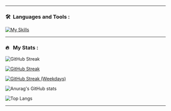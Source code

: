 <!-- <p align="center">
<a href="https://www.linkedin.com/in/andrew-mcmullin"><img src="https://img.shields.io/badge/LinkedIn-blue?style=for-the-badge&logo=linkedin&logoColor=white" alt="LinkedIn Badge"></a>
</p> -->

<!-- <p align="center"><img src="https://komarev.com/ghpvc/?username=mcmullinboy15&style=flat-square&color=blue" alt="">
</p> -->


<!-- ### About Me:

- I'm a Full Stack Developer
- I'm from Salt Lake, Utah.
- How to reach me: &nbsp; [![Linkedin Badge](https://img.shields.io/badge/-mcmullinboy15-blue?style=flat&logo=Linkedin&logoColor=white)](https://www.linkedin.com/in/mcmullinboy15)
 -->
 
---

### 🛠 &nbsp;Languages and Tools :

[![My Skills](https://skillicons.dev/icons?i=python,javascript,nodejs,react,vue,materialui,css,html,django,go,java,cpp,docker,firebase,aws,gcp,azure,mysql,git,flutter,redux,figma)](https://skillicons.dev)
<!-- https://github.com/tandpfun/skill-icons -->

---

### 🔥 &nbsp; My Stats :
![GitHub Streak](http://github-readme-streak-stats.herokuapp.com?user=mcmullinboy15&theme=dark&background=000000)

[![GitHub Streak](https://git-hub-streak-stats.vercel.app?user=mcmullinboy15&theme=highcontrast)](https://git.io/streak-stats)

[![GitHub Streak (Weekdays)](https://git-hub-streak-stats.vercel.app?user=mcmullinboy15&theme=highcontrast&exclude_days=Sun%2CSat)](https://git.io/streak-stats)

![Anurag's GitHub stats](https://github-readme-stats.vercel.app/api?username=mcmullinboy15&show_icons=true&theme=vision-friendly-dark&hide=contribs,issues)

![Top Langs](https://github-readme-stats.vercel.app/api/top-langs/?username=mcmullinboy15&theme=vision-friendly-dark)

---
